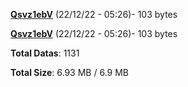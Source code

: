 [**Qsvz1ebV**](/data/Qsvz1ebV.txt) (22/12/22 - 05:26)- 103 bytes

[**Qsvz1ebV**](/data/Qsvz1ebV.txt) (22/12/22 - 05:26)- 103 bytes

**Total Datas**: 1131

**Total Size**: 6.93 MB / 6.9 MB